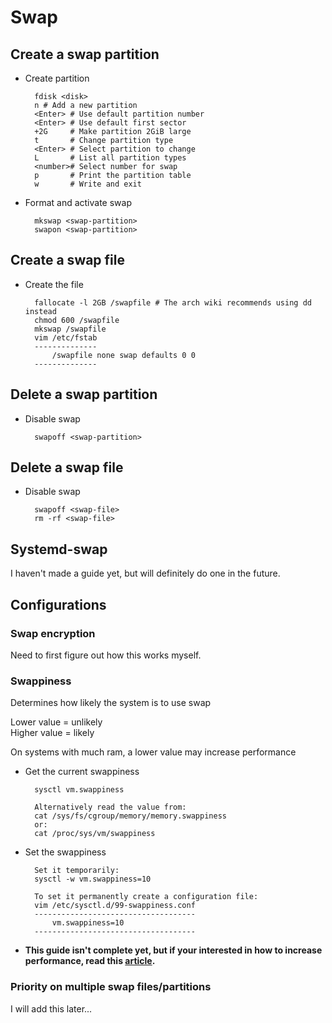 # Swap

## Create a swap partition

* Create partition

		fdisk <disk>
		n # Add a new partition
		<Enter> # Use default partition number
		<Enter> # Use default first sector
		+2G		# Make partition 2GiB large
		t 		# Change partition type
		<Enter> # Select partition to change
		L 		# List all partition types
		<number># Select number for swap
		p		# Print the partition table
		w 		# Write and exit

* Format and activate swap

		mkswap <swap-partition>
		swapon <swap-partition>

## Create a swap file

* Create the file

		fallocate -l 2GB /swapfile # The arch wiki recommends using dd instead
		chmod 600 /swapfile
		mkswap /swapfile
		vim /etc/fstab
		--------------
			/swapfile none swap defaults 0 0
		--------------
		
## Delete a swap partition

* Disable swap

		swapoff <swap-partition>

## Delete a swap file

* Disable swap

		swapoff <swap-file>
		rm -rf <swap-file>
		
## Systemd-swap

I haven't made a guide yet, but will definitely do one in the future.

## Configurations

### Swap encryption

Need to first figure out how this works myself.

### Swappiness

Determines how likely the system is to use swap

Lower value = unlikely  
Higher value = likely

On systems with much ram, a lower value may increase performance

* Get the current swappiness

		sysctl vm.swappiness
		
		Alternatively read the value from:
		cat /sys/fs/cgroup/memory/memory.swappiness
		or:
		cat /proc/sys/vm/swappiness
		
* Set the swappiness

		Set it temporarily:
		sysctl -w vm.swappiness=10

		To set it permanently create a configuration file:
		vim /etc/sysctl.d/99-swappiness.conf
		------------------------------------
			vm.swappiness=10
		------------------------------------
		
* **This guide isn't complete yet, but if your interested in how to increase performance, read this [article](https://rudd-o.com/linux-and-free-software/tales-from-responsivenessland-why-linux-feels-slow-and-how-to-fix-that).**

### Priority on multiple swap files/partitions

I will add this later...